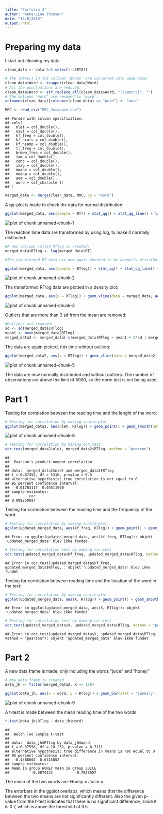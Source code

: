 ```yaml
---
title: "Porfolio 3"
author: "Anne-Line Thomsen"
date: "13/8/2019"
output: html
---
```



# Preparing my data

I start out cleaning my data



```r
clean_data <- data %>% select(-c(RT2))

# The letters in the collumn 'Words' are converted into uppercase:
clean_data$Word <- toupper(clean_data$Word)
# All the punctuations are removed:
clean_data$Word <- str_replace_all(clean_data$Word, "[:punct:]", "")
# The collumn 'Word' are renamed to 'word':
colnames(clean_data)[colnames(clean_data) == "Word"] <- "word"

MRC <- read_csv("MRC_database.csv")
```

```
## Parsed with column specification:
## cols(
##   nlet = col_double(),
##   nsyl = col_double(),
##   kf_freq = col_double(),
##   kf_ncats = col_double(),
##   kf_nsamp = col_double(),
##   tl_freq = col_double(),
##   brown_freq = col_double(),
##   fam = col_double(),
##   conc = col_double(),
##   imag = col_double(),
##   meanc = col_double(),
##   meanp = col_double(),
##   aoa = col_double(),
##   word = col_character()
## )
```

```r
merged_data <- merge(clean_data, MRC, by = "word")
```



A qq-plot is made to check the data for normal distribution:



```r
ggplot(merged_data, aes(sample = RT)) + stat_qq() + stat_qq_line() + labs(title = "Reaction Time and Normal line", y = "Word length", x = "Expected value") + theme_minimal()
```

![plot of chunk unnamed-chunk-1](figure/unnamed-chunk-1-1.png)



The reaction time data are transformed by using log, to make it normally distibuted:



```r
#A new collumn called RTlog is created:
merged_data$RTlog <- log(merged_data$RT)

#The transformed RT data are now again checked to be normally distributed:

ggplot(merged_data, aes(sample = RTlog)) + stat_qq() + stat_qq_line() + labs(title = "RTlog with Normal line", y = "Word length", x = "Expected value") + theme_minimal()
```

![plot of chunk unnamed-chunk-2](figure/unnamed-chunk-2-1.png)



The transformed RTlog data are plotted in a density plot:



```r
ggplot(merged_data, aes(x = RTlog)) + geom_vline(data = merged_data, aes(xintercept = mean(RTlog) + 3*sd(RTlog)), colour = "black", linetype = "dotted") + geom_vline(data = merged_data, aes(xintercept = mean(RTlog) - 3*sd(RTlog)), colour = "black", linetype = "dotted") + geom_histogram(aes(y = ..density..), color = "darkgreen", fill = "darkgreen", binwidth = .01) + stat_function(fun = dnorm, args = list(mean = mean(merged_data$RTlog, na.rm = TRUE), sd = sd(merged_data$RTlog, na.rm = TRUE)), colour = "black", size = 0.5) + labs(title = "Density Plot of Reaction Times with Normal Line", y = "Density", x = "Reaction time") + theme_minimal()
```

![plot of chunk unnamed-chunk-3](figure/unnamed-chunk-3-1.png)



Outliers that are more than 3 sd from the mean are removed:



```r
#Outliers are removed:
sd <- sd(merged_data$RTlog)
mean1 <- mean(merged_data$RTlog)
merged_data2 <- merged_data[-c(merged_data$RTlog > mean1 + 3*sd | merged_data$RTlog < mean1 - 3*sd),]
```



The data are again plotted, this time wihtout outliers:



```r
ggplot(merged_data2, aes(x = RTlog)) + geom_vline(data = merged_data2, aes(xintercept = mean(RTlog) + 3*sd(RTlog)), colour = "black", linetype = "dotted") + geom_vline(data = merged_data2, aes(xintercept = mean(RTlog) - 3*sd(RTlog)), colour = "black", linetype = "dotted") + geom_histogram(aes(y = ..density..), color = "darkgreen", fill = "darkgreen", binwidth = .01) + stat_function(fun = dnorm, args = list(mean = mean(merged_data2$RTlog, na.rm = TRUE), sd = sd(merged_data2$RTlog, na.rm = TRUE)), colour = "black", size = 1) + labs(title = "Density Plot of Reaction Times with Normal Line", y = "Density", x = "Reaction time") + theme_minimal()
```

![plot of chunk unnamed-chunk-5](figure/unnamed-chunk-5-1.png)



The data are now normally distributed and without outliers. The number of observations are above the limit of 5000, so the norm.test is not being used. 



# Part 1

Testing for correlation between the reading time and the lenght of the word:



```r
# Testing for correlation by making scatterplot
ggplot(merged_data2, aes(nlet, RTlog)) + geom_point() + geom_smooth(method = "lm", colour = "darkgreen") + ggtitle('Scatter plot of RTlog and word length')
```

![plot of chunk unnamed-chunk-6](figure/unnamed-chunk-6-1.png)

```r
# Testing for correlation by making cor.test
cor.test(merged_data2$nlet, merged_data2$RTlog, method = "pearson")
```

```
## 
## 	Pearson's product-moment correlation
## 
## data:  merged_data2$nlet and merged_data2$RTlog
## t = 0.67452, df = 5316, p-value = 0.5
## alternative hypothesis: true correlation is not equal to 0
## 95 percent confidence interval:
##  -0.01763117  0.03611960
## sample estimates:
##         cor 
## 0.009250897
```



Testing  for correlation between the reading time and the frequency of the word:



```r
# Testing for correlation by making scatterplot
ggplot(updated_merged_data, aes(kf_freq, RTlog)) + geom_point() + geom_smooth(method = "lm", colour = "darkgreen") + ggtitle('Scatter plot of RTlog and word frequency')
```

```
## Error in ggplot(updated_merged_data, aes(kf_freq, RTlog)): objekt 'updated_merged_data' blev ikke fundet
```

```r
# Testing for correlation test by making cor.test
cor.test(updated_merged_data$kf_freq, updated_merged_data$RTlog, method = "pearson")
```

```
## Error in cor.test(updated_merged_data$kf_freq, updated_merged_data$RTlog, : objekt 'updated_merged_data' blev ikke fundet
```



Testing for correlation between reading time and the location of the word in the text:



```r
# Testing for correlation by making scatterplot
ggplot(updated_merged_data, aes(X, RTlog)) + geom_point() + geom_smooth(method = "lm", colour = "darkgreen") + ggtitle('Scatter plot of RTlog and the words location in the text')
```

```
## Error in ggplot(updated_merged_data, aes(X, RTlog)): objekt 'updated_merged_data' blev ikke fundet
```

```r
# Testing for correlation test by making cor.test
cor.test(updated_merged_data$X, updated_merged_data$RTlog, method = "pearson")
```

```
## Error in cor.test(updated_merged_data$X, updated_merged_data$RTlog, method = "pearson"): objekt 'updated_merged_data' blev ikke fundet
```



# Part 2

A new data frame is made, only including the words "juice" and "honey"



```r
# New data frame is created
data_jh <- filter(merged_data2, X == 160)

ggplot(data_jh, aes(x = word, y = RTlog)) + geom_bar(stat = 'summary', fun.y = mean, width = 0.5, fill = "darkgreen") + geom_errorbar(stat = 'summary', fun.data = mean_se, width = 0.2) + labs(x = "Stimulus", y = "reaction time") + theme_minimal()
```

![plot of chunk unnamed-chunk-9](figure/unnamed-chunk-9-1.png)



A t-test is made between the mean reading time of the two words



```r
t.test(data_jh$RTlog ~ data_jh$word)
```

```
## 
## 	Welch Two Sample t-test
## 
## data:  data_jh$RTlog by data_jh$word
## t = 0.37558, df = 20.232, p-value = 0.7111
## alternative hypothesis: true difference in means is not equal to 0
## 95 percent confidence interval:
##  -0.4388002  0.6316852
## sample estimates:
## mean in group HONEY mean in group JUICE 
##          -0.6874132          -0.7838557
```



The mean of the two words are:
Honey = 
Juice = 

The errorbars in the ggplot overlaps, which means that the difference between the two means are not significantly different. Also the given p-value from the t-test indicates that there is no significant difference, since it is 0.7, which is above the threshold of 0.5.
